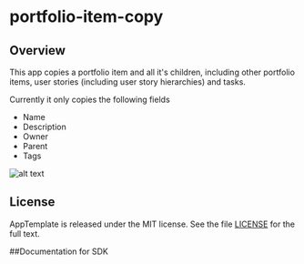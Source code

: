 portfolio-item-copy
=========================

## Overview

This app copies a portfolio item and all it's children, including other portfolio items, user stories (including user story hierarchies) and tasks. 

Currently it only copies the following fields 
- Name
- Description
- Owner
- Parent
- Tags

![alt text](https://raw.githubusercontent.com/wrackzone/portfolio-item-copy/master/screenshot.png "Screenshot")


## License

AppTemplate is released under the MIT license.  See the file [LICENSE](./LICENSE) for the full text.

##Documentation for SDK

